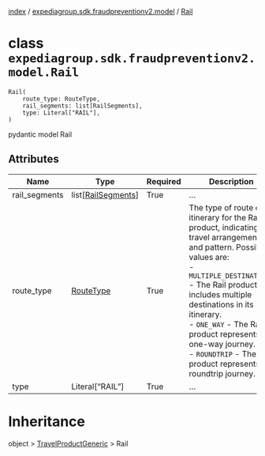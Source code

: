 [index](index.md) /
[expediagroup.sdk.fraudpreventionv2.model](expediagroup.sdk.fraudpreventionv2.model.md)
/ [Rail](Rail.md)

# class `expediagroup.sdk.fraudpreventionv2.model.Rail`

```
Rail(
    route_type: RouteType,
    rail_segments: list[RailSegments],
    type: Literal["RAIL"],
)
```

pydantic model Rail

## Attributes

| Name          | Type                                    | Required | Description                                                                                                                                                                                                                                                                                                                                                      |
| ------------- | --------------------------------------- | -------- | ---------------------------------------------------------------------------------------------------------------------------------------------------------------------------------------------------------------------------------------------------------------------------------------------------------------------------------------------------------------- |
| rail_segments | list\[[RailSegments](RailSegments.md)\] | True     | …                                                                                                                                                                                                                                                                                                                                                                |
| route_type    | [RouteType](RouteType.md)               | True     | The type of route or itinerary for the Rail product, indicating the travel arrangement and pattern. Possible values are:<br/>- `MULTIPLE_DESTINATIONS` - The Rail product includes multiple destinations in its itinerary.<br/>- `ONE_WAY` - The Rail product represents a one-way journey.<br/>- `ROUNDTRIP` - The Rail product represents a roundtrip journey. |
| type          | Literal\[“RAIL”\]                       | True     | …                                                                                                                                                                                                                                                                                                                                                                |

# Inheritance

object > [TravelProductGeneric](TravelProductGeneric.md) > Rail
